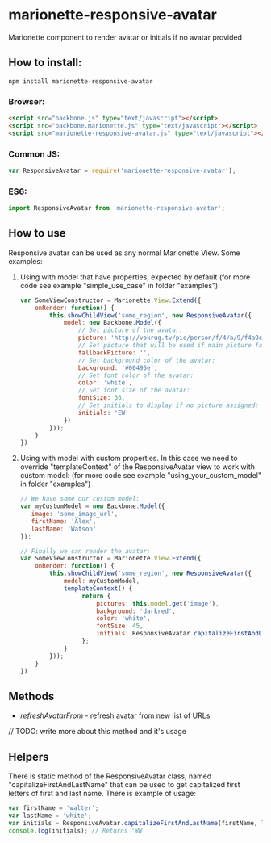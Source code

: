# marionette-responsive-avatar
Marionette component to render avatar or initials if no avatar provided

## How to install:

``` npm install marionette-responsive-avatar ```

### Browser:
```html
<script src="backbone.js" type="text/javascript"></script>
<script src="backbone.marionette.js" type="text/javascript"></script>
<script src="marionette-responsive-avatar.js" type="text/javascript"></script>
```

### Common JS:
```javascript
var ResponsiveAvatar = require('marionette-responsive-avatar');
```
### ES6:
```javascript
import ResponsiveAvatar from 'marionette-responsive-avatar';
```

## How to use

Responsive avatar can be used as any normal Marionette View. Some examples:

1. Using with model that have properties, expected by default (for more code see example "simple_use_case" in folder "examples"):
    ```javascript
    var SomeViewConstructor = Marionette.View.Extend({
        onRender: function() {
            this.showChildView('some_region', new ResponsiveAvatar({
                model: new Backbone.Model({
                    // Set picture of the avatar:
                    picture: 'http://vokrug.tv/pic/person/f/4/a/9/f4a9c7b9ce44e06ac21466d91cf1a6ce.jpeg',
                    // Set picture that will be used if main picture failed to load:
                    fallbackPicture: '',
                    // Set background color of the avatar:
                    background: '#00495e',
                    // Set font color of the avatar:
                    color: 'white',
                    // Set font size of the avatar:
                    fontSize: 36,
                    // Set initials to display if no picture assigned:
                    initials: 'EW'
                })
            }));
        }
    })
    ```
2. Using with model with custom properties. In this case we need to override "templateContext" of the ResponsiveAvatar view to work with custom model:
    (for more code see example "using_your_custom_model" in folder "examples")
    ```javascript
    // We have some our custom model:
    var myCustomModel = new Backbone.Model({
       image: 'some_image_url',
       firstName: 'Alex',
       lastName: 'Watson'
    });

    // Finally we can render the avatar:
    var SomeViewConstructor = Marionette.View.Extend({
        onRender: function() {
            this.showChildView('some_region', new ResponsiveAvatar({
                model: myCustomModel,
                templateContext() {
                     return {
                         pictures: this.model.get('image'),
                         background: 'darkred',
                         color: 'white',
                         fontSize: 45,
                         initials: ResponsiveAvatar.capitalizeFirstAndLastName(this.model.get('firstName'), this.model.get('lastName'))
                     };
                }
            }));
        }
    })
    ```
## Methods

* *refreshAvatarFrom* - refresh avatar from new list of URLs

// TODO: write more about this method and it's usage

## Helpers

There is static method of the ResponsiveAvatar class, named "capitalizeFirstAndLastName"
that can be used to get capitalized first letters of first and last name. There is example of usage:
```javascript
var firstName = 'walter';
var lastName = 'white';
var initials = ResponsiveAvatar.capitalizeFirstAndLastName(firstName, lastName);
console.log(initials); // Returns 'WW'
```